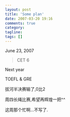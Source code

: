 ```yaml
---
layout: post
title: 'Some plan'
date: 2007-03-20 19:16
comments: true
category:
tagline:
tags: []
---
```


June 23, 2007

>
>
> CET 6

Next year

TOEFL & GRE

拔河半决赛输了,0比2

周四长绳比赛,希望再辉煌一把^^

这周那个忙啊...不写了.
